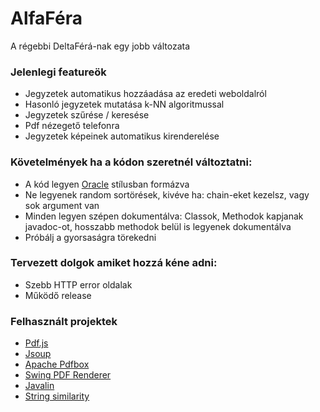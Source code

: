 # AlfaFéra
A régebbi DeltaFérá-nak egy jobb változata

### Jelenlegi featureök
 - Jegyzetek automatikus hozzáadása az eredeti weboldalról
 - Hasonló jegyzetek mutatása k-NN algoritmussal
 - Jegyzetek szűrése / keresése
 - Pdf nézegető telefonra
 - Jegyzetek képeinek automatikus kirenderelése

### Követelmények ha a kódon szeretnél változtatni:
 - A kód legyen [Oracle](https://www.oracle.com/java/technologies/javase/codeconventions-contents.html) stílusban formázva
 - Ne legyenek random sortörések, kivéve ha: chain-eket kezelsz, vagy sok argument van
 - Minden legyen szépen dokumentálva: Classok, Methodok kapjanak javadoc-ot, hosszabb methodok belül is legyenek dokumentálva
 - Próbálj a gyorsaságra törekedni
 
### Tervezett dolgok amiket hozzá kéne adni:
 - Szebb HTTP error oldalak
 - Működő release

### Felhasznált projektek
 - [Pdf.js](https://mozilla.github.io/pdf.js/)
 - [Jsoup](https://jsoup.org)
 - [Apache Pdfbox](https://pdfbox.apache.org)
 - [Swing PDF Renderer](https://mvnrepository.com/artifact/org.swinglabs/pdf-renderer)
 - [Javalin](https://javalin.io)
 - [String similarity](https://github.com/tdebatty/java-string-similarity/)
